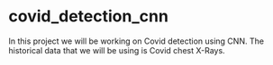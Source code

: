 # covid_detection_cnn
In this project we will be working on Covid detection using CNN. The historical data that we will be using is Covid chest X-Rays.
